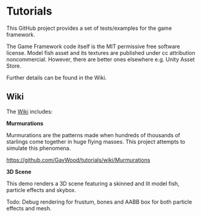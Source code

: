 # Tutorials

This GitHub project provides a set of tests/examples for the game framework.

The Game Framework code itself is the MIT permissive free software license.
Model fish asset and its textures are published under cc attribution noncommercial.
However, there are better ones elsewhere e.g. Unity Asset Store.

Further details can be found in the Wiki.

## Wiki

The [Wiki](https://github.com/GavWood/tutorials/wiki) includes:

**Murmurations**


Murmurations are the patterns made when hundreds of thousands of starlings come together in huge flying masses. This project attempts to simulate this phenomena.

https://github.com/GavWood/tutorials/wiki/Murmurations


**3D Scene**


This demo renders a 3D scene featuring a skinned and lit model fish, particle effects and skybox.

Todo: Debug rendering for frustum, bones and AABB box for both particle effects and mesh.
